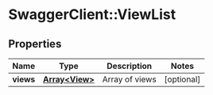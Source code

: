 # SwaggerClient::ViewList

## Properties
Name | Type | Description | Notes
------------ | ------------- | ------------- | -------------
**views** | [**Array&lt;View&gt;**](View.md) | Array of views | [optional] 


